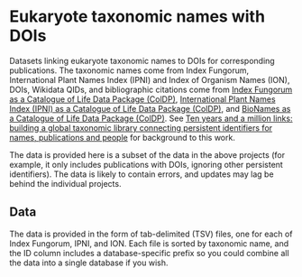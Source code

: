 # Eukaryote taxonomic names with DOIs

Datasets linking eukaryote taxonomic names to DOIs for corresponding publications. The taxonomic names come from Index Fungorum, International Plant Names Index (IPNI) and Index of Organism Names (ION), DOIs, Wikidata QIDs, and bibliographic citations come from [Index Fungorum as a Catalogue of Life Data Package (ColDP)](https://github.com/rdmpage/index-fungorum-coldp), [International Plant Names Index (IPNI) as a Catalogue of Life Data Package (ColDP)](https://github.com/rdmpage/ipni-coldp), and [BioNames as a Catalogue of Life Data Package (ColDP)](https://github.com/rdmpage/bionames-coldp). See [Ten years and a million links: building a global taxonomic library connecting persistent identifiers for names, publications and people](https://doi.org/10.1101/2023.05.29.542697) for background to this work.

The data is provided here is a subset of the data in the above projects (for example, it only includes publications with DOIs, ignoring other persistent identifiers). The data is likely to contain errors, and updates may lag be behind the individual projects.

## Data

The data is provided in the form of tab-delimited (TSV) files, one for each of Index Fungorum, IPNI, and ION. Each file is sorted by taxonomic name, and the ID column includes a database-specific prefix so you could combine all the data into a single database if you wish.


